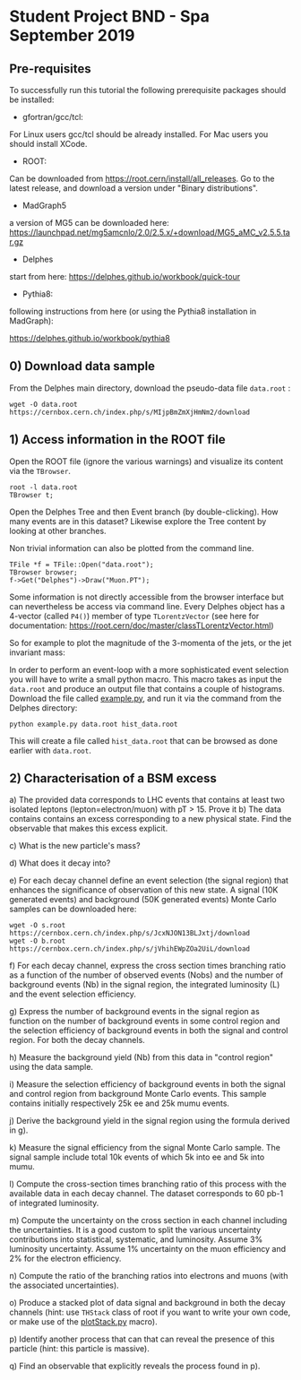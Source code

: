 # Student Project BND - Spa September 2019

## Pre-requisites

To successfully run this tutorial the following prerequisite packages should be installed:

- gfortran/gcc/tcl:

For Linux users gcc/tcl should be already installed. For Mac users you should install XCode.

- ROOT:

Can be downloaded from <https://root.cern/install/all_releases>. Go to the latest release, and download a version under "Binary distributions".

- MadGraph5

a version of MG5 can be downloaded here: <https://launchpad.net/mg5amcnlo/2.0/2.5.x/+download/MG5_aMC_v2.5.5.tar.gz>

- Delphes

start from here: <https://delphes.github.io/workbook/quick-tour>

- Pythia8:

following instructions from here (or using the Pythia8 installation in MadGraph):

<https://delphes.github.io/workbook/pythia8>

## 0) Download data sample

From the Delphes main directory, download the pseudo-data file `data.root` :

```
wget -O data.root https://cernbox.cern.ch/index.php/s/MIjpBmZmXjHmNm2/download
```

## 1) Access information in the ROOT file

Open the ROOT file (ignore the various warnings) and visualize its content via the `TBrowser`.

```
root -l data.root
TBrowser t;
```

Open the Delphes Tree and then Event branch (by double-clicking). How many events are in this dataset? Likewise explore the Tree content by looking at other branches.

Non trivial information can also be plotted from the command line.

```
TFile *f = TFile::Open("data.root");
TBrowser browser;
f->Get("Delphes")->Draw("Muon.PT");
```

Some information is not directly accessible from the browser interface but can nevertheless be access via command line. Every Delphes object has a 4-vector (called `P4()`) member of type `TLorentzVector` (see here for documentation: <https://root.cern/doc/master/classTLorentzVector.html>)

So for example to plot the magnitude of the 3-momenta of the jets, or the jet invariant mass:

In order to perform an event-loop with a more sophisticated event selection you will have to write a small python macro. This macro takes as input the `data.root` and produce an output file that contains a couple of histograms. Download the file called [example.py](/etc/example.py), and run it via the command from the Delphes directory:

```
python example.py data.root hist_data.root
```

This will create a file called `hist_data.root` that can be browsed as done earlier with `data.root`.

## 2) Characterisation of a BSM excess

a) The provided data corresponds to LHC events that contains at least two isolated leptons (lepton=electron/muon) with pT > 15. Prove it
b) The data contains contains an excess corresponding to a new physical state. Find the observable that makes this excess explicit.

c) What is the new particle's mass?

d) What does it decay into?

e) For each decay channel define an event selection (the signal region) that enhances the significance of observation of this new state. A signal (10K generated events) and background (50K generated events) Monte Carlo samples can be downloaded here:

```
wget -O s.root https://cernbox.cern.ch/index.php/s/JcxNJON13BLJxtj/download
wget -O b.root https://cernbox.cern.ch/index.php/s/jVhihEWpZOa2UiL/download
```

f) For each decay channel, express the cross section times branching ratio as a function of the number of observed events (Nobs) and the number of background events (Nb) in the signal region, the integrated luminosity (L) and the event selection efficiency.

g) Express the number of background events in the signal region as function on the number of background events in some control region and the selection efficiency of background events in both the signal and control region. For both the decay channels.

h) Measure the background yield (Nb) from this data in "control region" using the data sample.

i) Measure the selection efficiency of background events in both the signal and control region from background Monte Carlo events. This sample contains initially respectively 25k ee and 25k mumu events.

j) Derive the background yield in the signal region using the formula derived in g).

k) Measure the signal efficiency from the signal Monte Carlo sample. The signal sample include total 10k events of which 5k into ee and 5k into mumu.

l) Compute the cross-section times branching ratio of this process with the available data in each decay channel. The dataset corresponds to 60 pb-1 of integrated luminosity.

m) Compute the uncertainty on the cross section in each channel including the uncertainties. It is a good custom to split the various uncertainty contributions into statistical, systematic, and luminosity. Assume 3% luminosity uncertainty. Assume 1% uncertainty on the muon efficiency and 2% for the electron efficiency.

n) Compute the ratio of the branching ratios into electrons and muons (with the associated uncertainties).

o) Produce a stacked plot of data signal and background in both the decay channels (hint: use `THStack` class of root if you want to write your own code, or make use of the [plotStack.py](/etc/plotStack.py) macro).

p) Identify another process that can that can reveal the presence of this particle (hint: this particle is massive).

q) Find an observable that explicitly reveals the process found in p).
